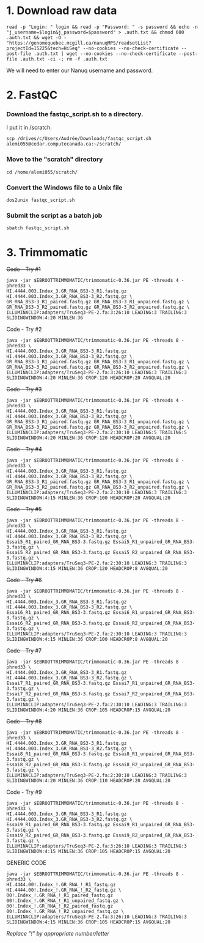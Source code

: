 # 1. Download raw data
    read -p "Login: " login && read -p "Password: " -s password && echo -n "j_username=$login&j_password=$password" > .auth.txt && chmod 600 .auth.txt && wget -O - "https://genomequebec.mcgill.ca/nanuqMPS/readsetList?projectId=15225&tech=HiSeq" --no-cookies --no-check-certificate --post-file .auth.txt | wget --no-cookies --no-check-certificate --post-file .auth.txt -ci -; rm -f .auth.txt

We will need to enter our Nanuq username and password.


# 2. FastQC

### Download the fastqc_script.sh to a directory.
I put it in /scratch. 

```scp /drives/c/Users/Audrée/Downloads/fastqc_script.sh alemi055@cedar.computecanada.ca:~/scratch/```

### Move to the "scratch" directory
```cd /home/alemi055/scratch/```

### Convert the Windows file to a Unix file
```dos2unix fastqc_script.sh```

### Submit the script as a batch job
```sbatch fastqc_script.sh```


# 3. Trimmomatic

~~Code - Try #1~~

    java -jar $EBROOTTRIMMOMATIC/trimmomatic-0.36.jar PE -threads 4 -phred33 \
    HI.4444.003.Index_3.GR_RNA_BS3-3_R1.fastq.gz HI.4444.003.Index_3.GR_RNA_BS3-3_R2.fastq.gz \
    GR_RNA_BS3-3_R1_paired.fastq.gz GR_RNA_BS3-3_R1_unpaired.fastq.gz \
    GR_RNA_BS3-3_R2_paired.fastq.gz GR_RNA_BS3-3_R2_unpaired.fastq.gz \
    ILLUMINACLIP:adapters/TruSeq3-PE-2.fa:3:26:10 LEADING:3 TRAILING:3 SLIDINGWINDOW:4:20 MINLEN:36

Code - Try #2

    java -jar $EBROOTTRIMMOMATIC/trimmomatic-0.36.jar PE -threads 8 -phred33 \
    HI.4444.003.Index_3.GR_RNA_BS3-3_R1.fastq.gz HI.4444.003.Index_3.GR_RNA_BS3-3_R2.fastq.gz \
    GR_RNA_BS3-3_R1_paired.fastq.gz GR_RNA_BS3-3_R1_unpaired.fastq.gz \
    GR_RNA_BS3-3_R2_paired.fastq.gz GR_RNA_BS3-3_R2_unpaired.fastq.gz \
    ILLUMINACLIP:adapters/TruSeq3-PE-2.fa:3:26:10 LEADING:3 TRAILING:3 SLIDINGWINDOW:4:20 MINLEN:36 CROP:120 HEADCROP:20 AVGQUAL:20

~~Code - Try #3~~

    java -jar $EBROOTTRIMMOMATIC/trimmomatic-0.36.jar PE -threads 4 -phred33 \
    HI.4444.003.Index_3.GR_RNA_BS3-3_R1.fastq.gz HI.4444.003.Index_3.GR_RNA_BS3-3_R2.fastq.gz \
    GR_RNA_BS3-3_R1_paired.fastq.gz GR_RNA_BS3-3_R1_unpaired.fastq.gz \
    GR_RNA_BS3-3_R2_paired.fastq.gz GR_RNA_BS3-3_R2_unpaired.fastq.gz \
    ILLUMINACLIP:adapters/TruSeq3-PE-2.fa:2:30:10 LEADING:5 TRAILING:5 SLIDINGWINDOW:4:20 MINLEN:36 CROP:120 HEADCROP:20 AVGQUAL:20
    
~~Code - Try #4~~

    java -jar $EBROOTTRIMMOMATIC/trimmomatic-0.36.jar PE -threads 8 -phred33 \
    HI.4444.003.Index_3.GR_RNA_BS3-3_R1.fastq.gz HI.4444.003.Index_3.GR_RNA_BS3-3_R2.fastq.gz \
    GR_RNA_BS3-3_R1_paired.fastq.gz GR_RNA_BS3-3_R1_unpaired.fastq.gz \
    GR_RNA_BS3-3_R2_paired.fastq.gz GR_RNA_BS3-3_R2_unpaired.fastq.gz \
    ILLUMINACLIP:adapters/TruSeq3-PE-2.fa:2:30:10 LEADING:3 TRAILING:3 SLIDINGWINDOW:4:15 MINLEN:36 CROP:100 HEADCROP:20 AVGQUAL:20
    
~~Code - Try #5~~

    java -jar $EBROOTTRIMMOMATIC/trimmomatic-0.36.jar PE -threads 8 -phred33 \
    HI.4444.003.Index_3.GR_RNA_BS3-3_R1.fastq.gz HI.4444.003.Index_3.GR_RNA_BS3-3_R2.fastq.gz \
    Essai5_R1_paired_GR_RNA_BS3-3.fastq.gz Essai5_R1_unpaired_GR_RNA_BS3-3.fastq.gz \
    Essai5_R2_paired_GR_RNA_BS3-3.fastq.gz Essai5_R2_unpaired_GR_RNA_BS3-3.fastq.gz \
    ILLUMINACLIP:adapters/TruSeq3-PE-2.fa:2:30:10 LEADING:3 TRAILING:3 SLIDINGWINDOW:4:15 MINLEN:36 CROP:120 HEADCROP:8 AVGQUAL:20
    
~~Code - Try #6~~

    java -jar $EBROOTTRIMMOMATIC/trimmomatic-0.36.jar PE -threads 8 -phred33 \
    HI.4444.003.Index_3.GR_RNA_BS3-3_R1.fastq.gz HI.4444.003.Index_3.GR_RNA_BS3-3_R2.fastq.gz \
    Essai6_R1_paired_GR_RNA_BS3-3.fastq.gz Essai6_R1_unpaired_GR_RNA_BS3-3.fastq.gz \
    Essai6_R2_paired_GR_RNA_BS3-3.fastq.gz Essai6_R2_unpaired_GR_RNA_BS3-3.fastq.gz \
    ILLUMINACLIP:adapters/TruSeq3-PE-2.fa:2:30:10 LEADING:3 TRAILING:3 SLIDINGWINDOW:4:15 MINLEN:36 CROP:100 HEADCROP:8 AVGQUAL:20
    
~~Code - Try #7~~

    java -jar $EBROOTTRIMMOMATIC/trimmomatic-0.36.jar PE -threads 8 -phred33 \
    HI.4444.003.Index_3.GR_RNA_BS3-3_R1.fastq.gz HI.4444.003.Index_3.GR_RNA_BS3-3_R2.fastq.gz \
    Essai7_R1_paired_GR_RNA_BS3-3.fastq.gz Essai7_R1_unpaired_GR_RNA_BS3-3.fastq.gz \
    Essai7_R2_paired_GR_RNA_BS3-3.fastq.gz Essai7_R2_unpaired_GR_RNA_BS3-3.fastq.gz \
    ILLUMINACLIP:adapters/TruSeq3-PE-2.fa:2:30:10 LEADING:3 TRAILING:3 SLIDINGWINDOW:4:20 MINLEN:36 CROP:105 HEADCROP:15 AVGQUAL:20
    
~~Code - Try #8~~

    java -jar $EBROOTTRIMMOMATIC/trimmomatic-0.36.jar PE -threads 8 -phred33 \
    HI.4444.003.Index_3.GR_RNA_BS3-3_R1.fastq.gz HI.4444.003.Index_3.GR_RNA_BS3-3_R2.fastq.gz \
    Essai8_R1_paired_GR_RNA_BS3-3.fastq.gz Essai8_R1_unpaired_GR_RNA_BS3-3.fastq.gz \
    Essai8_R2_paired_GR_RNA_BS3-3.fastq.gz Essai8_R2_unpaired_GR_RNA_BS3-3.fastq.gz \
    ILLUMINACLIP:adapters/TruSeq3-PE-2.fa:2:30:10 LEADING:3 TRAILING:3 SLIDINGWINDOW:4:20 MINLEN:36 CROP:110 HEADCROP:20 AVGQUAL:20
    
Code - Try #9

    java -jar $EBROOTTRIMMOMATIC/trimmomatic-0.36.jar PE -threads 8 -phred33 \
    HI.4444.003.Index_3.GR_RNA_BS3-3_R1.fastq.gz HI.4444.003.Index_3.GR_RNA_BS3-3_R2.fastq.gz \
    Essai9_R1_paired_GR_RNA_BS3-3.fastq.gz Essai9_R1_unpaired_GR_RNA_BS3-3.fastq.gz \
    Essai9_R2_paired_GR_RNA_BS3-3.fastq.gz Essai9_R2_unpaired_GR_RNA_BS3-3.fastq.gz \
    ILLUMINACLIP:adapters/TruSeq3-PE-2.fa:3:26:10 LEADING:3 TRAILING:3 SLIDINGWINDOW:4:15 MINLEN:36 CROP:105 HEADCROP:15 AVGQUAL:20

GENERIC CODE

    java -jar $EBROOTTRIMMOMATIC/trimmomatic-0.36.jar PE -threads 8 -phred33 \
    HI.4444.00!.Index_!.GR_RNA_!_R1_fastq.gz HI.4444.00!.Index_!.GR_RNA_!_R2_fastq.gz \
    00!.Index_!.GR_RNA_!_R1_paired_fastq.gz 00!.Index_!.GR_RNA_!_R1_unpaired_fastq.gz \
    00!.Index_!.GR_RNA_!_R2_paired_fastq.gz 00!.Index_!.GR_RNA_!_R2_unpaired_fastq.gz \
    ILLUMINACLIP:adapters/TruSeq3-PE-2.fa:3:26:10 LEADING:3 TRAILING:3 SLIDINGWINDOW:4:15 MINLEN:36 CROP:105 HEADCROP:15 AVGQUAL:20
    
*Replace "!" by appropriate number/letter*
